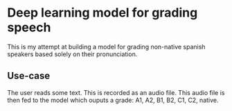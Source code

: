 # Deep learning model for grading speech

This is my attempt at building a model for grading non-native spanish speakers
based solely on their pronunciation.

## Use-case

The user reads some text. This is recorded as an audio file. This audio file is
then fed to the model which ouputs a grade: A1, A2, B1, B2, C1, C2, native.
